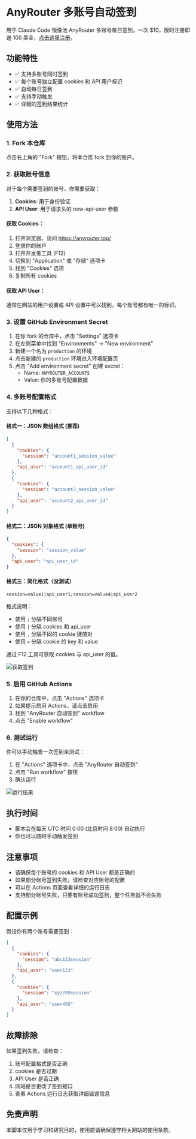 # AnyRouter 多账号自动签到

用于 Claude Code 镜像池 AnyRouter 多账号每日签到，一次 $10，限时注册即送 100 美金，[点击这里注册](https://anyrouter.top/register?aff=gSsN)。

## 功能特性

- ✅ 支持多账号同时签到
- ✅ 每个账号独立配置 cookies 和 API 用户标识
- ✅ 自动每日签到
- ✅ 支持手动触发
- ✅ 详细的签到结果统计

## 使用方法

### 1. Fork 本仓库

点击右上角的 "Fork" 按钮，将本仓库 fork 到你的账户。

### 2. 获取账号信息

对于每个需要签到的账号，你需要获取：
1. **Cookies**: 用于身份验证
2. **API User**: 用于请求头的 new-api-user 参数

#### 获取 Cookies：
1. 打开浏览器，访问 https://anyrouter.top/
2. 登录你的账户
3. 打开开发者工具 (F12)
4. 切换到 "Application" 或 "存储" 选项卡
5. 找到 "Cookies" 选项
6. 复制所有 cookies

#### 获取 API User：
通常在网站的用户设置或 API 设置中可以找到，每个账号都有唯一的标识。

### 3. 设置 GitHub Environment Secret

1. 在你 fork 的仓库中，点击 "Settings" 选项卡
2. 在左侧菜单中找到 "Environments" -> "New environment"
3. 新建一个名为 `production` 的环境
4. 点击新建的 `production` 环境进入环境配置页
5. 点击 "Add environment secret" 创建 secret：
   - Name: `ANYROUTER_ACCOUNTS`
   - Value: 你的多账号配置数据

### 4. 多账号配置格式

支持以下几种格式：

#### 格式一：JSON 数组格式 (推荐)
```json
[
  {
    "cookies": {
      "session": "account1_session_value"
    },
    "api_user": "account1_api_user_id"
  },
  {
    "cookies": {
      "session": "account2_session_value"
    },
    "api_user": "account2_api_user_id"
  }
]
```

#### 格式二：JSON 对象格式 (单账号)
```json
{
  "cookies": {
    "session": "session_value"
  },
  "api_user": "api_user_id"
}
```

#### 格式三：简化格式（没测试）
```
session=value1|api_user1;session=value4|api_user2
```

格式说明：
- 使用 `;` 分隔不同账号
- 使用 `|` 分隔 cookies 和 api_user  
- 使用 `,` 分隔不同的 cookie 键值对
- 使用 `=` 分隔 cookie 的 key 和 value

通过 F12 工具可获取 cookies 与 api_user 的值。

![获取签到](./assets/request-header.png)

### 5. 启用 GitHub Actions

1. 在你的仓库中，点击 "Actions" 选项卡
2. 如果提示启用 Actions，请点击启用
3. 找到 "AnyRouter 自动签到" workflow
4. 点击 "Enable workflow"

### 6. 测试运行

你可以手动触发一次签到来测试：

1. 在 "Actions" 选项卡中，点击 "AnyRouter 自动签到"
2. 点击 "Run workflow" 按钮
3. 确认运行

![运行结果](./assets/check-in.png)

## 执行时间

- 脚本会在每天 UTC 时间 0:00 (北京时间 8:00) 自动执行
- 你也可以随时手动触发签到

## 注意事项

- 请确保每个账号的 cookies 和 API User 都是正确的
- 如果部分账号签到失败，请检查对应账号的配置
- 可以在 Actions 页面查看详细的运行日志
- 支持部分账号失败，只要有账号成功签到，整个任务就不会失败

## 配置示例

假设你有两个账号需要签到：

```json
[
  {
    "cookies": {
      "session": "abc123session"
    },
    "api_user": "user123"
  },
  {
    "cookies": {
      "session": "xyz789session"
    },
    "api_user": "user456"
  }
]
```

## 故障排除

如果签到失败，请检查：

1. 账号配置格式是否正确
2. cookies 是否过期
3. API User 是否正确
4. 网站是否更改了签到接口
5. 查看 Actions 运行日志获取详细错误信息

## 免责声明

本脚本仅用于学习和研究目的，使用前请确保遵守相关网站的使用条款。